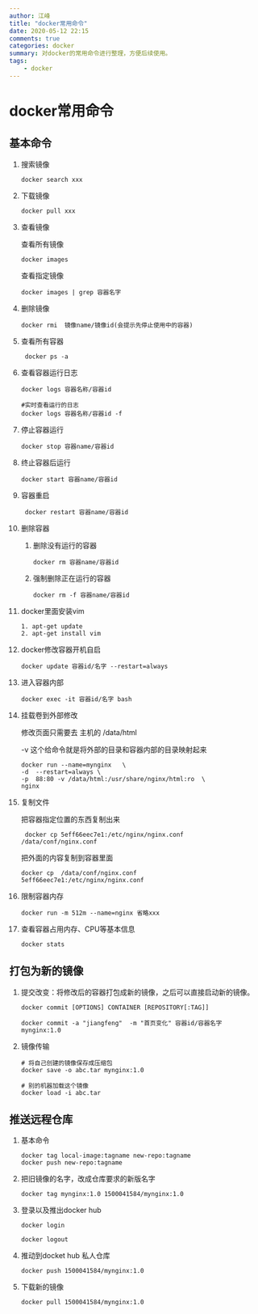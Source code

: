 ```yaml
---
author: 江峰
title: "docker常用命令"
date: 2020-05-12 22:15
comments: true
categories: docker
summary: 对docker的常用命令进行整理，方便后续使用。
tags: 
	- docker
---
```


# docker常用命令

## 基本命令

1. 搜索镜像

   ```
   docker search xxx
   ```

2. 下载镜像

   ```
   docker pull xxx
   ```

3. 查看镜像 

   查看所有镜像

   ```
   docker images
   ```

    查看指定镜像

   ```
   docker images | grep 容器名字
   ```

4. 删除镜像

   ```
   docker rmi  镜像name/镜像id(会提示先停止使用中的容器) 
   ```

5. 查看所有容器

   ```
    docker ps -a
   ```

6. 查看容器运行日志

   ```
   docker logs 容器名称/容器id
    
   #实时查看运行的日志
   docker logs 容器名称/容器id -f
   ```

7. 停止容器运行

   ```
   docker stop 容器name/容器id
   ```

8. 终止容器后运行

   ```
   docker start 容器name/容器id
   ```

9. 容器重启

   ```
    docker restart 容器name/容器id
   ```

10. 删除容器

    1. 删除没有运行的容器

       ```
       docker rm 容器name/容器id
       ```

    2. 强制删除正在运行的容器

       ```
       docker rm -f 容器name/容器id
       ```

11. docker里面安装vim

    ```
    1. apt-get update
    2. apt-get install vim
    ```

12. docker修改容器开机自启

    ```
    docker update 容器id/名字 --restart=always
    ```

13. 进入容器内部

    ```
    docker exec -it 容器id/名字 bash
    ```

14. 挂载卷到外部修改

    修改页面只需要去 主机的 /data/html

    -v 这个给命令就是将外部的目录和容器内部的目录映射起来

    ```
    docker run --name=mynginx   \
    -d  --restart=always \
    -p  88:80 -v /data/html:/usr/share/nginx/html:ro  \
    nginx
    ```

15. 复制文件

    把容器指定位置的东西复制出来

    ```
     docker cp 5eff66eec7e1:/etc/nginx/nginx.conf  /data/conf/nginx.conf
    ```

    把外面的内容复制到容器里面

    ```
    docker cp  /data/conf/nginx.conf  5eff66eec7e1:/etc/nginx/nginx.conf
    ```

16. 限制容器内存

    ```
    docker run -m 512m --name=nginx 省略xxx
    ```

17. 查看容器占用内存、CPU等基本信息

    ```
    docker stats
    ```

## 打包为新的镜像

1. 提交改变：将修改后的容器打包成新的镜像，之后可以直接启动新的镜像。

   ```
   docker commit [OPTIONS] CONTAINER [REPOSITORY[:TAG]]
   
   docker commit -a "jiangfeng"  -m "首页变化" 容器id/容器名字 mynginx:1.0
   
   ```

2. 镜像传输

   ```
   # 将自己创建的镜像保存成压缩包
   docker save -o abc.tar mynginx:1.0
   
   # 别的机器加载这个镜像
   docker load -i abc.tar
   ```

   

## 推送远程仓库

1. 基本命令

   ```
   docker tag local-image:tagname new-repo:tagname
   docker push new-repo:tagname
   ```

2. 把旧镜像的名字，改成仓库要求的新版名字

   ```
   docker tag mynginx:1.0 1500041584/mynginx:1.0
   ```

3. 登录以及推出docker hub

   ```
   docker login 
   ```

   ```
   docker logout
   ```

4. 推动到docket hub 私人仓库

   ```
   docker push 1500041584/mynginx:1.0
   ```

5. 下载新的镜像

   ```
   docker pull 1500041584/mynginx:1.0
   ```

